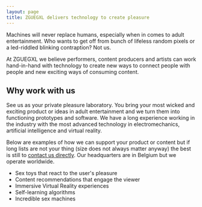 ```yaml
---
layout: page
title: ZGUEGXL delivers technology to create pleasure
---
```


Machines will never replace humans, especially when in comes to adult entertainment. Who wants to get off from bunch of lifeless random pixels or a led-riddled blinking contraption? Not us.

At ZGUEGXL we believe performers, content producers and artists can work hand-in-hand with technology to create new ways to connect people with people and new exciting ways of consuming content.

## Why work with us
See us as your private pleasure laboratory. You bring your most wicked and exciting product or ideas in adult entertainment and we turn them into functioning prototypes and software. We have a long experience working in the industry with the most advanced technology in electromechanics, artificial intelligence and virtual reality.

Below are examples of how we can support your product or content but if long lists are not your thing (size does not always matter anyway) the best is still to [contact us directly](mailto:ed@zguegxl.xyz). Our headquarters are in Belgium but we operate worldwide.

* Sex toys that react to the user's pleasure
* Content recommendations that engage the viewer
* Immersive Virtual Reality experiences
* Self-learning algorithms
* Incredible sex machines
